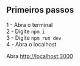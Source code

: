 ## Primeiros passos

1 - Abra o terminal  
2 - Digite `npm i`  
3 - Digite `npm run dev`  
4 - Abra o localhost  

Abra [http://localhost:3000](http://localhost:3000) 


